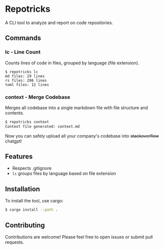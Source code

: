 # Repotricks

A CLI tool to analyze and report on code repositories.

## Commands

### lc - Line Count

Counts lines of code in files, grouped by language (file extension).

```
$ repotricks lc
md files: 29 lines
rs files: 206 lines
toml files: 12 lines
```

### context - Merge Codebase

Merges all codebase into a single markdown file with file structure and contents.

```bash
$ repotricks context
Context file generated: context.md
```

Now you can safely upload all your company's codebase into ~~stackoverflow~~ chatgpt!

## Features

- Respects .gitignore
- `lc` groups files by language based on file extension

## Installation

To install the tool, use cargo:

```bash
$ cargo install --path .
```

## Contributing

Contributions are welcome! Please feel free to open issues or submit pull requests.
